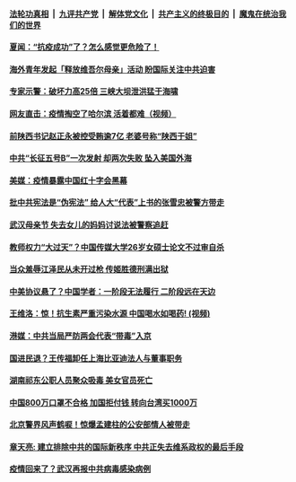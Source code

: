 

####  [法轮功真相](../../../../basic/blob/master/README.md?t=05112302) &nbsp;|&nbsp; [九评共产党](../../../../9ping.md/blob/master/README.md?t=05112302) &nbsp;|&nbsp; [解体党文化](../../../../jtdwh.md/blob/master/README.md?t=05112302)  &nbsp;|&nbsp; [共产主义的终极目的](../../../../gczydzjmd.md/blob/master/README.md?t=05112302) &nbsp;|&nbsp; [魔鬼在统治我们的世界](../../../../mgztzwmdsj.md/blob/master/README.md?t=05112302) 

#### [夏闻：“抗疫成功”了？怎么感觉更危险了！](../pages/soh5/377455.md?t=05112302) 
#### [海外青年发起「释放维吾尔母亲」活动 盼国际关注中共迫害](../pages/soh5/377266.md?t=05112302) 
#### [专家示警：破坏力高25倍 三峡大坝泄洪猛于海啸](../pages/soh5/377440.md?t=05112302) 
#### [网友直击：疫情掏空了哈尔滨  活着都难（视频）](../pages/soh5/377419.md?t=05112302) 
#### [前陕西书记赵正永被控受贿逾7亿 老婆号称“陕西于姐”](../pages/soh5/377413.md?t=05112302) 
#### [中共“长征五号B”一次发射  却两次失败  坠入美国外海](../pages/soh5/377410.md?t=05112302) 
#### [美媒：疫情暴露中国红十字会黑幕](../pages/soh5/377398.md?t=05112302) 
#### [批中共宪法是“伪宪法” 给人大“代表”上书的张雪忠被警方带走](../pages/soh5/377389.md?t=05112302) 
#### [武汉母亲节 失去女儿的妈妈讨说法被警察追赶](../pages/soh5/377392.md?t=05112302) 
#### [教师权力“大过天”？中国传媒大学26岁女硕士论文不过审自杀 ](../pages/soh5/377353.md?t=05112302) 
#### [当众羞辱江泽民从未开过枪 传姬胜德刑满出狱](../pages/soh5/377332.md?t=05112302) 
#### [中美协议悬了？中国学者：一阶段无法履行 二阶段远在天边](../pages/soh5/376699.md?t=05112302) 
#### [王维洛：惊！抗生素严重污染水源 中国喝水如喝药! (视频)](../pages/soh5/377341.md?t=05112302) 
#### [港媒：中共当局严防两会代表“带毒”入京](../pages/soh5/377326.md?t=05112302) 
#### [国进民退？王传福卸任上海比亚迪法人与董事职务 ](../pages/soh5/377323.md?t=05112302) 
#### [湖南祁东公职人员聚众吸毒 美女官员死亡](../pages/soh5/377299.md?t=05112302) 
#### [中国800万口罩不合格 加国拒付钱 转向台湾买1000万](../pages/soh5/377287.md?t=05112302) 
#### [北京警界风声鹤唳！惊爆孟建柱的公安部情人被带走](../pages/soh5/377263.md?t=05112302) 
#### [章天亮: 建立排除中共的国际新秩序 中共正失去维系政权的最后手段](../pages/soh5/377260.md?t=05112302) 
#### [疫情回来了？武汉再报中共病毒感染病例](../pages/soh5/377251.md?t=05112302) 
